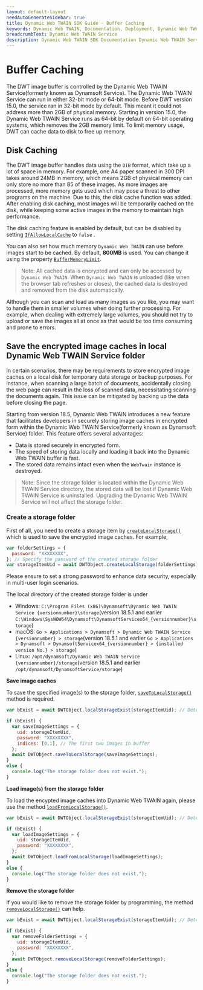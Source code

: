 ```yaml
---
layout: default-layout
needAutoGenerateSidebar: true
title: Dynamic Web TWAIN SDK Guide - Buffer Caching
keywords: Dynamic Web TWAIN, Documentation, Deployment, Dynamic Web TWAIN Service, caching, buffer,
breadcrumbText: Dynamic Web TWAIN Service
description: Dynamic Web TWAIN SDK Documentation Dynamic Web TWAIN Service Page
---
```


# Buffer Caching

The DWT image buffer is controlled by the Dynamic Web TWAIN Service(formerly known as Dynamsoft Service). The Dynamic Web TWAIN Service can run in either 32-bit mode or 64-bit mode. Before DWT version 15.0, the service ran in 32-bit mode by default. This meant it could not address more than 2GB of physical memory. <!--We introduced the 64-bit version of the service in DWT version 14.0. -->Starting in version 15.0, the Dynamic Web TWAIN Service runs as 64-bit by default on 64-bit operating systems, which removes the 2GB memory limit. To limit memory usage, DWT can cache data to disk to free up memory.

## Disk Caching

The DWT image buffer handles data using the `DIB` format, which take up a lot of space in memory. For example, one A4 paper scanned in 300 DPI takes around 24MB in memory, which means 2GB of physical memory can only store no more than 85 of these images. As more images are processed, more memory gets used which may pose a threat to other programs on the machine. Due to this, the disk cache function was added. After enabling disk caching, most images will be temporarily cached on the disk, while keeping some active images in the memory to maintain high performance.

The disk caching feature is enabled by default, but can be disabled by setting [`IfAllowLocalCache`](/_articles/info/api/WebTwain_Buffer.md#ifallowlocalcache) to `false` .

You can also set how much memory `Dynamic Web TWAIN` can use before images start to be cached. By default, **800MB** is used. You can change it using the property [`BufferMemoryLimit`](/_articles/info/api/WebTwain_Buffer.md#buffermemorylimit).

> Note: All cached data is encrypted and can only be accessed by `Dynamic Web TWAIN`. When `Dynamic Web TWAIN` is unloaded (like when the browser tab refreshes or closes), the cached data is destroyed and removed from the disk automatically.

Although you can scan and load as many images as you like, you may want to handle them in smaller volumes when doing further processing. For example, when dealing with extremely large volumes, you should not try to upload or save the images all at once as that would be too time consuming and prone to errors.

## Save the encrypted image caches in local Dynamic Web TWAIN Service folder

In certain scenarios, there may be requirements to store encrypted image caches on a local disk for temporary data storage or backup purposes. For instance, when scanning a large batch of documents, accidentally closing the web page can result in the loss of scanned data, necessitating scanning the documents again. This issue can be mitigated by backing up the data before closing the page.

Starting from version 18.5, Dynamic Web TWAIN introduces a new feature that facilitates developers in securely storing image caches in encrypted form within the Dynamic Web TWAIN Service(formerly known as Dynamsoft Service) folder. This feature offers several advantages:

- Data is stored securely in encrypted form.
- The speed of storing data locally and loading it back into the Dynamic Web TWAIN buffer is fast.
- The stored data remains intact even when the `WebTwain` instance is destroyed.

> Note: Since the storage folder is located within the Dynamic Web TWAIN Service directory, the stored data will be lost if Dynamic Web TWAIN Service is uninstalled. Upgrading the Dynamic Web TWAIN Service will not affect the storage folder.

### Create a storage folder

First of all, you need to create a storage item by [`createLocalStorage()`](/_articles/info/api/WebTwain_IO.md#createlocalstorage) which is used to save the encrypted image caches. For example,

```javascript
var folderSettings = {
  password: "XXXXXXXX",
}; // Specify the password of the created storage folder
var storageItemUid = await DWTObject.createLocalStorage(folderSettings);
```

Please ensure to set a strong password to enhance data security, especially in multi-user login scenarios.

The local directory of the created storage folder is under 
  - Windows: `C:\Program Files (x86)\Dynamsoft\Dynamic Web TWAIN Service {versionnumber}\storage`(version 18.5.1 and earlier `C:\Windows\SysWOW64\Dynamsoft\DynamsoftServicex64_{versionnumber}\storage`)
  - macOS: `Go > Applications > Dynamsoft > Dynamic Web TWAIN Service {versionnumber} > storage`(version 18.5.1 and earlier `Go > Applications > Dynamsoft > DynamsoftServicex64_{versionnumber} > {installed version No.} > storage`)
  - Linux: `/opt/dynamsoft/Dynamic Web TWAIN Service {versionnumber}/storage`(version 18.5.1 and earlier `/opt/dynamsoft/DynamsoftService/storage`)

**Save image caches**

To save the specified image(s) to the storage folder, [`saveToLocalStorage()`](/_articles/info/api/WebTwain_IO.md#savetolocalstorage) method is required.

```javascript
var bExist = await DWTObject.localStorageExist(storageItemUid); // Determine whether the folder exists

if (bExist) {
  var saveImageSettings = {
    uid: storageItemUid,
    password: "XXXXXXXX",
    indices: [0,1], // The first two images in buffer
  };
  await DWTObject.saveToLocalStorage(saveImageSettings);
}
else {
  console.log("The storage folder does not exist.");
}
```

**Load image(s) from the storage folder**

To load the encypted image caches into Dynamic Web TWAIN again, please use the method [`loadFromLocalStorage()`](/_articles/info/api/WebTwain_IO.md#loadfromlocalstorage).

```javascript
var bExist = await DWTObject.localStorageExist(storageItemUid); // Determine whether the folder exists

if (bExist) {
  var loadImageSettings = {
    uid: storageItemUid,
    password: "XXXXXXXX",
  };
  await DWTObject.loadFromLocalStorage(loadImageSettings);
}
else {
  console.log("The storage folder does not exist.");
}
```

**Remove the storage folder**

If you would like to remove the storage folder by programming, the method [`removeLocalStorage()`](/_articles/info/api/WebTwain_IO.md#removelocalstorage) can help.

```javascript
var bExist = await DWTObject.localStorageExist(storageItemUid); // Determine whether the folder exists

if (bExist) {
  var removeFolderSettings = {
    uid: storageItemUid,
    password: "XXXXXXXX",
  };
  await DWTObject.removeLocalStorage(removeFolderSettings);
}
else {
  console.log("The storage folder does not exist.");
}
```